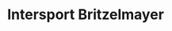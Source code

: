 ---
title: "Intersport Britzelmayer"
url: /geislingen-an-der-steige/intersport-britzelmayer/
shop: Sport
---